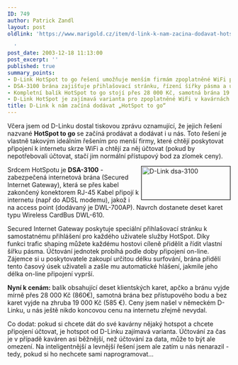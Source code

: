 ```yaml
---
ID: 749
author: Patrick Zandl
layout: post
oldlink: 'https://www.marigold.cz/item/d-link-k-nam-zacina-dodavat-hotspot-to-go

  '
post_date: 2003-12-18 11:13:00
post_excerpt: ''
published: true
summary_points:
- D-Link HotSpot to go řešení umožňuje menším firmám zpoplatněné WiFi připojení.
- DSA-3100 brána zajišťuje přihlašovací stránku, řízení šířky pásma a účtování času.
- Kompletní balík HotSpot to go stojí přes 28 000 Kč, samotná brána 19 000 Kč.
- D-Link HotSpot je zajímavá varianta pro zpoplatněné WiFi v kavárnách.
title: D-Link k nám začíná dodávat „HotSpot to go“
---
```


<p>
Včera jsem od D-Linku dostal tiskovou zprávu oznamující, že jejich řešení nazvané <STRONG>HotSpot to go </STRONG>se začíná prodávat a dodávat i u nás. Toto řešení je vlastně takovým ideálním řešením pro menší firmy, které chtějí poskytovat připojení k internetu skrze WiFi a chtějí za něj účtovat (pokud by nepotřebovali účtovat, stačí jim normální přístupový bod za zlomek ceny). </p>

<p>
<IMG height=75 alt="D-Link dsa-3100" src="/wp-content/uploads/dsa-3100.jpg" width=200 align=right border=1>Srdcem HotSpotu je <STRONG>DSA-3100</STRONG> - zabezpečená internetová brána (Secured Internet Gateway), která se přes kabel zakončený konektorem RJ-45 Kabel připojí&#160;k internetu&#160;(např do ADSL modemu), jakož i na&#160;access point (dodávaný je&#160;DWL-700AP). Navrch dostanete deset karet typu Wireless CardBus DWL-610.</p>

<p>
Secured Internet Gateway poskytuje speciální přihlašovací stránku k samostatnému přihlášení pro každého uživatele služby HotSpot. Díky funkci&#160;trafic shaping&#160;můžete každému hostovi cíleně přidělit a řídit vlastní šířku pásma. Účtování jednotek probíhá podle doby připojení on-line. Zájemce si u poskytovatele zakoupí určitou délku surfování, brána přidělí tento časový úsek uživateli a zašle mu automatické hlášení, jakmile jeho délka on-line připojení vyprší. </p>

<p>
<STRONG>Nyní k cenám:</STRONG> balík obsahující deset klientských karet, apčko a bránu vyjde mírně přes&#160;28 000&#160;Kč (860&#8364;), samotná brána bez přístupového bodu a bez karet vyjde na zhruba 19 000 Kč (585 &#8364;). Ceny jsem našel v německém D-Linku, u nás ještě nikdo koncovou cenu na internetu zřejmě nevydal.</p>

<p>
Co dodat: pokud si chcete dát do své kavárny nějaký hotspot a chcete připojení účtovat, je hotspot od D-Linku zajímavá varianta. Účtování za čas je v případě kaváren asi běžnější, než účtování za data, může to být ale omezení. Na inteligentnější a levnější řešení jsem ale zatím u nás nenarazil - tedy, pokud si ho nechcete sami naprogramovat...&#160;&#160;</p>